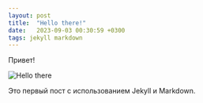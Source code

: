 ```yaml
---
layout: post
title:  "Hello there!"
date:   2023-09-03 00:30:59 +0300
tags: jekyll markdown
---
```


Привет!

![Hello there]({{site.baseurl}}/assets/kenobi-hello-there-meme.gif)

Это первый пост с использованием Jekyll и Markdown.